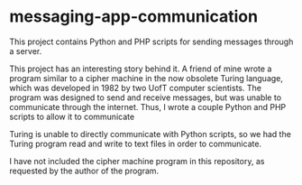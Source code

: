 # messaging-app-communication
This project contains Python and PHP scripts for sending messages through a server.

This project has an interesting story behind it. A friend of mine wrote a program similar to a cipher machine in the now obsolete Turing language, which was developed in 1982 by two UofT computer scientists. The program was designed to send and receive messages, but was unable to communicate through the internet. Thus, I wrote a couple Python and PHP scripts to allow it to communicate

Turing is unable to directly communicate with Python scripts, so we had the Turing program read and write to text files in order to communicate.

I have not included the cipher machine program in this repository, as requested by the author of the program.
